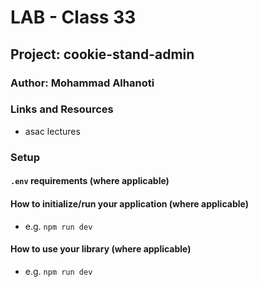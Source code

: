 # LAB - Class 33

## Project: cookie-stand-admin

### Author: Mohammad Alhanoti

### Links and Resources

- asac lectures

### Setup

#### `.env` requirements (where applicable)


#### How to initialize/run your application (where applicable)

- e.g. `npm run dev`

#### How to use your library (where applicable)

- e.g. `npm run dev`